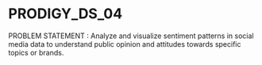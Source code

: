 # PRODIGY_DS_04
PROBLEM STATEMENT :  Analyze and visualize sentiment patterns in social media data to understand public opinion and attitudes towards specific topics or brands. 
